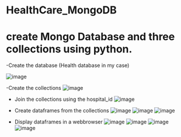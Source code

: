 # HealthCare_MongoDB
# create Mongo Database and three collections using python.
-Create the database (Health database in my case)

![image](https://user-images.githubusercontent.com/28698879/115511973-20897d00-a28a-11eb-9f94-5a9300f84831.png)


-Create the collections
![image](https://user-images.githubusercontent.com/28698879/115512080-3dbe4b80-a28a-11eb-9a35-56ab4a075cac.png)

- Join the collections using the hospital_id
![image](https://user-images.githubusercontent.com/28698879/115515121-7875b300-a28d-11eb-83e1-357876d62fd8.png)

- Create dataframes from the collections
![image](https://user-images.githubusercontent.com/28698879/115512446-ac9ba480-a28a-11eb-9187-67b936b3e725.png)
![image](https://user-images.githubusercontent.com/28698879/115515825-2b461100-a28e-11eb-9a9b-cfada955c440.png)
![image](https://user-images.githubusercontent.com/28698879/115515913-44e75880-a28e-11eb-9694-c416c43d9123.png)


- Display dataframes in a webbrowser
![image](https://user-images.githubusercontent.com/28698879/115512888-1fa51b00-a28b-11eb-95e6-c245c763eb04.png)
![image](https://user-images.githubusercontent.com/28698879/115515283-a6f38e00-a28d-11eb-835d-4dcc956118ca.png)
![image](https://user-images.githubusercontent.com/28698879/115513317-9b06cc80-a28b-11eb-89ca-9d7044b7d61c.png)
![image](https://user-images.githubusercontent.com/28698879/115515520-e326ee80-a28d-11eb-9dc9-425f18ad1b98.png)

